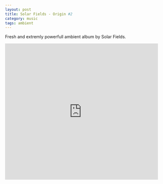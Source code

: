 ```yaml
---
layout: post
title: Solar Fields - Origin #2
category: music
tags: ambient
---
```


Fresh and extremly powerfull ambient album by Solar Fields.

<iframe width="100%" height="450" scrolling="no" frameborder="no" src="https://w.soundcloud.com/player/?url=http%3A%2F%2Fapi.soundcloud.com%2Fplaylists%2F3895603&amp;color=43728a&amp;auto_play=false&amp;show_artwork=true"></iframe>
